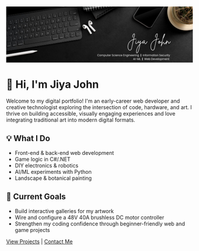 ![Jiya's Portfolio Banner](Images/banner.jpg)

# 👋 Hi, I'm Jiya John

Welcome to my digital portfolio! I'm an early-career web developer and creative technologist exploring the intersection of code, hardware, and art. I thrive on building accessible, visually engaging experiences and love integrating traditional art into modern digital formats.

## 💡 What I Do

- Front-end & back-end web development
- Game logic in C#/.NET
- DIY electronics & robotics
- AI/ML experiments with Python
- Landscape & botanical painting

## 🎯 Current Goals

- Build interactive galleries for my artwork
- Wire and configure a 48V 40A brushless DC motor controller
- Strengthen my coding confidence through beginner-friendly web and game projects

[View Projects](projects.markdown) | [Contact Me](contacts.markdown)
